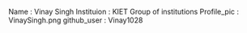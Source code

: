 Name : Vinay Singh
Instituion : KIET Group of institutions
Profile_pic : VinaySingh.png
github_user : Vinay1028
